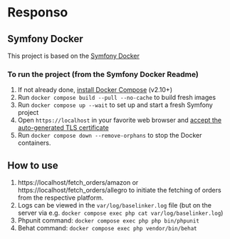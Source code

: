 # Responso
## Symfony Docker
This project is based on the [Symfony Docker](https://github.com/dunglas/symfony-docker)

### To run the project (from the Symfony Docker Readme)
1. If not already done, [install Docker Compose](https://docs.docker.com/compose/install/) (v2.10+)
2. Run `docker compose build --pull --no-cache` to build fresh images
3. Run `docker compose up --wait` to set up and start a fresh Symfony project
4. Open `https://localhost` in your favorite web browser and [accept the auto-generated TLS certificate](https://stackoverflow.com/a/15076602/1352334)
5. Run `docker compose down --remove-orphans` to stop the Docker containers.

## How to use
1. https://localhost/fetch_orders/amazon or https://localhost/fetch_orders/allegro to initiate the fetching of orders from the respective platform.
2. Logs can be viewed in the `var/log/baselinker.log` file (but on the server via e.g. `docker compose exec php cat var/log/baselinker.log`)
3. Phpunit command: `docker compose exec php php bin/phpunit`
4. Behat command: `docker compose exec php vendor/bin/behat`
